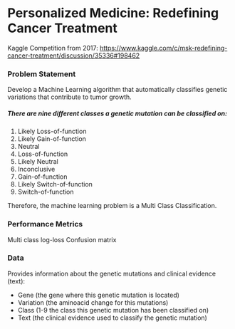 # Personalized Medicine: Redefining Cancer Treatment

Kaggle Competition from 2017: https://www.kaggle.com/c/msk-redefining-cancer-treatment/discussion/35336#198462

### Problem Statement
Develop a Machine Learning algorithm that automatically classifies genetic variations that contribute to tumor growth.

##### There are nine different classes a genetic mutation can be classified on:
1. Likely Loss-of-function
2. Likely Gain-of-function
3. Neutral
4. Loss-of-function
5. Likely Neutral
6. Inconclusive
7. Gain-of-function
8. Likely Switch-of-function
9. Switch-of-function

Therefore, the machine learning problem is a Multi Class Classification.

### Performance Metrics
Multi class log-loss
Confusion matrix

### Data
Provides information about the genetic mutations and clinical evidence (text):

- Gene (the gene where this genetic mutation is located)
- Variation (the aminoacid change for this mutations)
- Class (1-9 the class this genetic mutation has been classified on)
- Text (the clinical evidence used to classify the genetic mutation)
